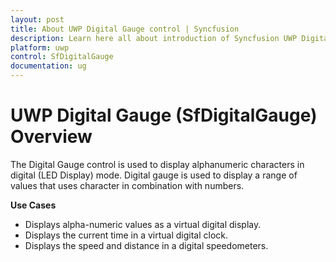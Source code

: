 ```yaml
---
layout: post
title: About UWP Digital Gauge control | Syncfusion
description: Learn here all about introduction of Syncfusion UWP Digital Gauge (SfDigitalGauge) control, its elements and more.
platform: uwp
control: SfDigitalGauge
documentation: ug
---
```


# UWP Digital Gauge (SfDigitalGauge) Overview

The Digital Gauge control is used to display alphanumeric characters in digital (LED Display) mode. Digital gauge is used to display a range of values that uses character in combination with numbers. 

**Use Cases**

* Displays alpha-numeric values as a virtual digital display. 
* Displays the current time in a virtual digital clock.
* Displays the speed and distance in a digital speedometers.

